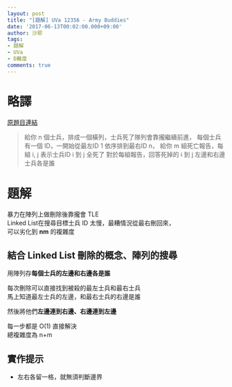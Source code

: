 ```yaml
---
layout: post
title: "[題解] UVa 12356 - Army Buddies"
date: '2017-06-13T00:02:00.000+09:00'
author: 沙耶
tags:
- 題解
- UVa
- D難度
comments: true
---
```


# 略譯

[原題目連結](https://uva.onlinejudge.org/index.php?option=com_onlinejudge&Itemid=8&page=show_problem&category=24&problem=3778)

> 給你 n 個士兵，排成一個橫列，士兵死了隊列會靠攏繼續前進，
每個士兵有一個 ID，一開始從最左ID 1 依序排到最右ID n，
給你 m 組死亡報告，每組 i, j 表示士兵ID i 到 j 全死了
對於每組報告，回答死掉的 i 到 j 左邊和右邊士兵各是誰

# 題解

暴力在陣列上做刪除後靠攏會 TLE  
Linked List在搜尋目標士兵 ID 太慢，最糟情況從最右刪回來，  
可以劣化到 **nm** 的複雜度

## 結合 Linked List 刪除的概念、陣列的搜尋

用陣列存**每個士兵的左邊和右邊各是誰**

每次刪除可以直接找到被殺的最左士兵和最右士兵  
馬上知道最左士兵的左邊，和最右士兵的右邊是誰

然後將他們**左邊連到右邊、右邊連到左邊**

每一步都是 O(1) 直接解決  
總複雜度為 n+m

## 實作提示

- 左右各留一格，就無須判斷邊界
